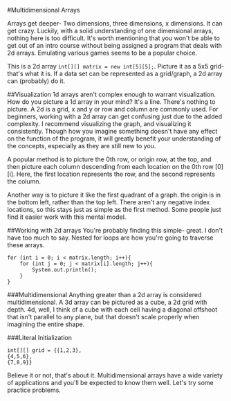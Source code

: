 #Multidimensional Arrays

Arrays get deeper- Two dimensions, three dimensions, x dimensions. It can get crazy. Luckily, with a solid understanding of one dimensional arrays, nothing here is too difficult. It's worth mentioning that you won't be able to get out of an intro course without being assigned a program that deals with 2d arrays. Emulating various games seems to be a popular choice.

This is a 2d array `int[][] matrix = new int[5][5];`. Picture it as a 5x5 grid- that's what it is. If a data set can be represented as a grid/graph, a 2d array can (probably) do it.

##Visualization
1d arrays aren't complex enough to warrant visualization. How do you picture a 1d array in your mind? It's a line. There's nothing to picture. A 2d is a grid, x and y or row and column are commonly used. For beginners, working with a 2d array can get confusing just due to the added complexity. I recommend visualizing the graph, and visualizing it consistently. Though how you imagine something doesn't have any effect on the function of the program, it will greatly benefit your understanding of the concepts, especially as they are still new to you.

A popular method is to picture the 0th row, or origin row, at the top, and then picture each column descending from each location on the 0th row [0][i]. Here, the first location represents the row, and the second represents the column.

Another way is to picture it like the first quadrant of a graph. the origin is in the bottom left, rather than the top left. There aren't any negative index locations, so this stays just as simple as the first method. Some people just find it easier work with this mental model.

##Working with 2d arrays
You're probably finding this simple- great. I don't have too much to say. Nested for loops are how you're going to traverse these arrays.
```
for (int i = 0; i < matrix.length; i++){
	for (int j = 0; j < matrix[i].length; j++){
		System.out.println();
	}
}
```
###Multidimensional
Anything greater than a 2d array is considered multidimensional. A 3d array can be pictured as a cube, a 2d grid with depth. 4d, well, I think of a cube with each cell having a diagonal offshoot that isn't parallel to any plane, but that doesn't scale properly when imagining the entire shape. 

###Literal Initialization
```
int[][] grid = {{1,2,3},
{4,5,6},
{7,8,9}}
```

Believe it or not, that's about it. Multidimensional arrays have a wide variety of applications and you'll be expected to know them well. Let's try some practice problems.